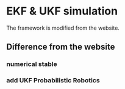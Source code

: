# EKF & UKF simulation
The framework is modified from the website.


## Difference from the website
### numerical stable
### add UKF Probabilistic Robotics
